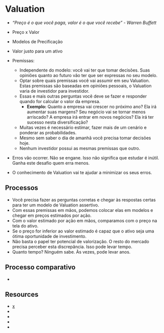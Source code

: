 # Valuation

- *“Preço é o que você paga, valor é o que você recebe” - Warren Buffett*

- Preço x Valor
- Modelos de Precificação
- Valor justo para um ativo
- Premissas:
  - Independente do modelo: você vai ter que tomar decisões. Suas opiniões quanto ao futuro vão ter que ser expressas no seu modelo.
  - Optar sobre quais premissas você vai assumir em seu Valuation. Estas premissas são baseadas em opiniões pessoais, o Valuation varia de investidor para investidor.
  - Essas e mais outras perguntas você deve se fazer e responder quando for calcular o valor da empresa.
    - **Exemplo:** Quanto a empresa vai crescer no próximo ano? Ela irá aumentar suas margens? Seu negócio vai se tornar menos arriscado? A empresa irá entrar em novos negócios? Ela irá ter sucesso nesta diversificação?
  - Muitas vezes é necessário estimar, fazer mais de um cenário e ponderar as probabilidades.
  - Mesmo sem saber o dia de amanhã você precisa tomar decisões hoje.
  - Nenhum investidor possui as mesmas premissas que outro.
- Erros vão ocorrer. Não se engane. Isso não significa que estudar é inútil. Ganha este desafio quem erra menos.
- O conhecimento de Valuation vai te ajudar a minimizar os seus erros.

## Processos

- Você precisa fazer as perguntas corretas e chegar às respostas certas para ter um modelo de Valuation assertivo.
- Com essas premissas em mãos, podemos colocar elas em modelos e chegar em preços estimados por ação.
- Com o valor estimado por ação em mãos, comparamos com o preço na tela do ativo.
- Se o preço for inferior ao valor estimado é capaz que o ativo seja uma ótima oportunidade de investimento.
- Não basta o papel ter potencial de valorização. O resto do mercado precisa perceber esta discrepância. Isso pode levar tempo.
- Quanto tempo? Ninguém sabe. Às vezes, pode levar anos.

## Processo comparativo

- 

## Resources

- [x](https://www.sunoresearch.com.br/minicursovaluation/minicurso-valuation-aula-1)
- [](https://www.sunoresearch.com.br/minicursovaluation/minicurso-valuations-analise-comparativa/)
- [](https://www.sunoresearch.com.br/minicursovaluation/minicurso-de-valuation-valor-terminal-e-taxa-de-desconto/)
- [](https://www.sunoresearch.com.br/minicursovaluation/minicurso-de-valuations-avaliacao-pelo-fluxo-de-caixa-descontado/)
- [](https://www.sunoresearch.com.br/minicursovaluation/aula-5-modelo-de-dividendos-descontados-ddm/)